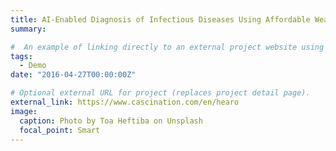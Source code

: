```yaml
---
title: AI-Enabled Diagnosis of Infectious Diseases Using Affordable Wearable ECG in Low- and Middle-Income Countries
summary: 

#  An example of linking directly to an external project website using `external_link`.
tags:
  - Demo
date: "2016-04-27T00:00:00Z"

# Optional external URL for project (replaces project detail page).
external_link: https://www.cascination.com/en/hearo
image:
  caption: Photo by Toa Heftiba on Unsplash
  focal_point: Smart
---
```

